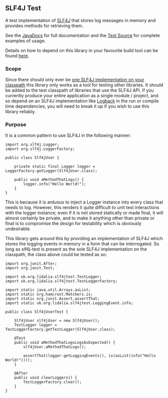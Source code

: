 ## SLF4J Test

A test implementation of [SLF4J](http://www.slf4j.org/) that stores log messages in memory and provides methods for retrieving them.

See the [JavaDocs](./apidocs/index.html) for full documentation and the [Test Source](./xref-test/index.html) for complete
examples of usage.

Details on how to depend on this library in your favourite build tool can be found [here](./dependency-info.html).

### Scope

Since there should only ever be [one SLF4J implementation on your classpath](http://www.slf4j.org/codes.html#multiple_bindings)
this library only works as a tool for testing other libraries. It should be added to the test classpath of libraries that use
the SLF4J API. If you currently produce your entire application as a single module / project, and so depend on an SLF4J
implementation like [Logback](http://logback.qos.ch/) in the run or compile time dependencies, you will need to break it up if you
wish to use this library reliably.

### Purpose

It is a common pattern to use SLF4J in the following manner:

    import org.slf4j.Logger;
    import org.slf4j.LoggerFactory;

    public class Slf4jUser {

        private static final Logger logger = LoggerFactory.getLogger(Slf4jUser.class);

        public void aMethodThatLogs() {
            logger.info("Hello World!");
        }
    }

This is because it is arduous to inject a Logger instance into every class that needs to log. However, this renders it quite
difficult to unit test interactions with the logger instance; even if it is not stored statically or made final, it will almost
certainly be private, and to make it anything other than private or final is to compromise the design for testability which is
obviously undesirable.

This library gets around this by providing an implementation of SLF4J which stores the logging events in memory in a form that can
be interrogated. So long as slf4j-test is present as the sole SLF4J implementation on the classpath, the class above could be
tested as so:

    import org.junit.After;
    import org.junit.Test;

    import uk.org.lidalia.slf4jtest.TestLogger;
    import uk.org.lidalia.slf4jtest.TestLoggerFactory;

    import static java.util.Arrays.asList;
    import static org.hamcrest.Matchers.is;
    import static org.junit.Assert.assertThat;
    import static uk.org.lidalia.slf4jtest.LoggingEvent.info;

    public class Slf4jUserTest {

        Slf4jUser slf4jUser = new Slf4jUser();
        TestLogger logger = TestLoggerFactory.getTestLogger(Slf4jUser.class);

        @Test
        public void aMethodThatLogsLogsAsExpected() {
            slf4jUser.aMethodThatLogs();

            assertThat(logger.getLoggingEvents(), is(asList(info("Hello World!"))));
        }

        @After
        public void clearLoggers() {
            TestLoggerFactory.clear();
        }
    }
